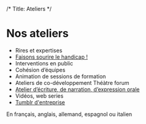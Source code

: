 /*
Title: Ateliers
*/

# Nos ateliers

*	Rires et expertises
*	[Faisons sourire le handicap !](handicap)
*	Interventions en public
*	Cohésion d’équipes
*	Animation de sessions de formation
*	Ateliers de co-développement Théàtre forum
*	[Atelier d’écriture, de narration, d’expression orale](storytelling)
*	Vidéos, web series
*	[Tumblr d'entreprise](entreprise)

En français, anglais, allemand, espagnol ou italien


